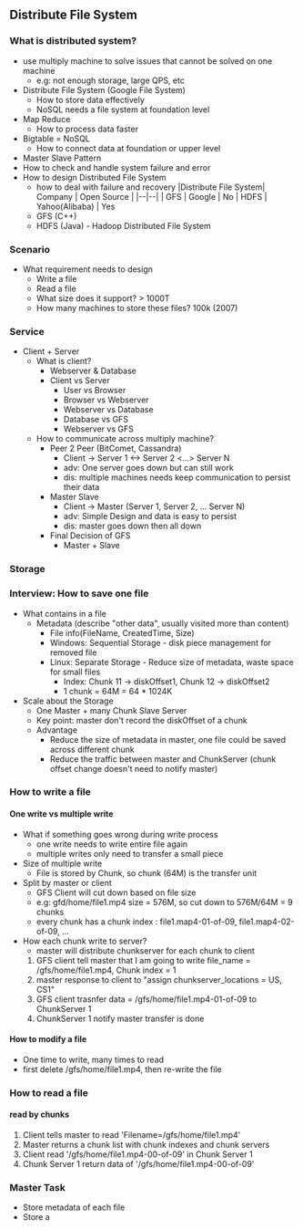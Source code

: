 ## Distribute File System
### What is distributed system?
- use multiply machine to solve issues that cannot be solved on one machine
	- e.g: not enough storage, large QPS, etc
- Distribute File System (Google File System)
	- How to store data effectively
	- NoSQL needs a file system at foundation level
- Map Reduce
	- How to process data faster
- Bigtable = NoSQL
	- How to connect data at foundation or upper level
- Master Slave Pattern
- How to check and handle system failure and error
- How to design Distributed File System
	- how to deal with failure and recovery
|Distribute File System| Company | Open Source |
|--|--|
| GFS | Google | No
| HDFS | Yahoo(Alibaba) | Yes
	- GFS (C++)
	- HDFS (Java) - Hadoop Distributed File System

### Scenario
- What requirement needs to design
	- Write a file
	- Read a file
	- What size does it support? > 1000T
	- How many machines to store these files? 100k (2007)

### Service
- Client + Server
	- What is client?
		- Webserver & Database
		- Client vs Server
			- User vs Browser
			- Browser vs Webserver
			- Webserver vs Database
			- Database vs GFS
			- Webserver vs GFS
	- How to communicate across multiply machine?
		- Peer 2 Peer (BitComet, Cassandra)
			- Client -> Server 1 <-> Server 2 <...> Server N
			- adv: One server goes down but can still work
			- dis: multiple machines needs keep communication to persist their data
		- Master Slave
			- Client -> Master (Server 1, Server 2, ... Server N)
			- adv: Simple Design and data is easy to persist
			- dis: master goes down then all down
		- Final Decision of GFS
			- Master + Slave
	
### Storage

### Interview: How to save one file
- What contains in a file
	- Metadata (describe "other data", usually visited more than content)
		- File info(FileName, CreatedTime, Size)
		- Windows: Sequential Storage - disk piece management for removed file
		- Linux: Separate Storage - Reduce size of metadata, waste space for small files
			- Index: Chunk 11 -> diskOffset1, Chunk 12 -> diskOffset2
			- 1 chunk = 64M = 64 * 1024K
- Scale about the Storage
	- One Master + many Chunk Slave Server
	- Key point: master don't record the diskOffset of a chunk
	- Advantage
		- Reduce the size of metadata in master, one file could be saved across different chunk
		- Reduce the traffic between master and ChunkServer (chunk offset change doesn't need to notify master)
### How to write a file
#### One write vs multiple write
- What if something goes wrong during write process
	- one write needs to write entire file again 
	- multiple writes only need to transfer a small piece
- Size of multiple write
	- File is stored by Chunk, so chunk (64M) is the transfer unit
- Split by master or client
	- GFS Client will cut down based on file size
	- e.g: gfd/home/file1.mp4 size = 576M, so cut down to 576M/64M = 9 chunks
	- every chunk has a chunk index : file1.map4-01-of-09, file1.map4-02-of-09, ...
- How each chunk write to server?
	- master will distribute chunkserver for each chunk to client
	1. GFS client tell master that I am going to write file_name = /gfs/home/file1.mp4, Chunk index = 1
	2. master response to client to "assign chunkserver_locations = US, CS1"
	3. GFS client trasnfer data = /gfs/home/file1.mp4-01-of-09 to ChunkServer 1
	4. ChunkServer 1 notify master transfer is done
#### How to modify a file
- One time to write, many times to read
- first delete /gfs/home/file1.mp4, then re-write the file

### How to read a file
#### read by chunks
1. Client tells master to read 'Filename=/gfs/home/file1.mp4'
2. Master returns a chunk list with chunk indexes and chunk servers
3. Client read '/gfs/home/file1.mp4-00-of-09' in Chunk Server 1
4. Chunk Server 1 return data of '/gfs/home/file1.mp4-00-of-09'

### Master Task
- Store metadata of each file
- Store a 
<!--stackedit_data:
eyJoaXN0b3J5IjpbLTU3OTU4ODgwOCwtOTY0MzQ4MDM4LDYxMj
Q2Mjk4OCwtMjEwODA0OTgzLDEwNDA3MTQxNjYsLTE5MzU2MjE2
MTksLTIwNzE1MTM1ODIsMjM4MTUwMDMwLDc4MTM0MTM3OCwtMT
Q0MTgyNzU5OCwxMDU0OTA2NjAxLC0xOTk2MzEwMjM1LC0xMzE4
MTg1NTA2LC0xMDc0MzQ3OTE4XX0=
-->